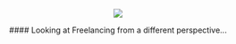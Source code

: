 <p align="center">
  <img src="https://i.imgur.com/3ZQGxXa.jpg">


<p align="center"> 
#### Looking at Freelancing from a different perspective... 
</p>
